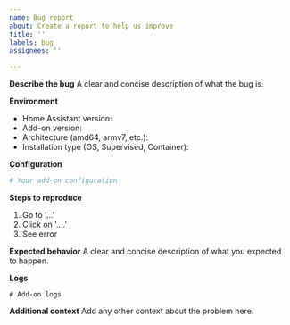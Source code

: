 ```yaml
---
name: Bug report
about: Create a report to help us improve
title: ''
labels: bug
assignees: ''

---
```


**Describe the bug**
A clear and concise description of what the bug is.

**Environment**
- Home Assistant version:
- Add-on version:
- Architecture (amd64, armv7, etc.):
- Installation type (OS, Supervised, Container):

**Configuration**
```yaml
# Your add-on configuration
```

**Steps to reproduce**
1. Go to '...'
2. Click on '....'
3. See error

**Expected behavior**
A clear and concise description of what you expected to happen.

**Logs**
```
# Add-on logs
```

**Additional context**
Add any other context about the problem here.